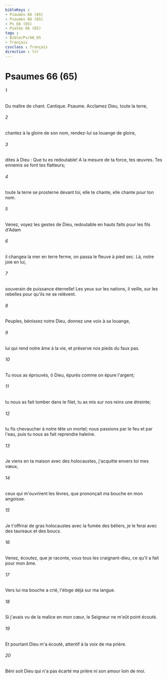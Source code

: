 ```yaml
---
bibleKeys : 
- Psaumes 66 (65)
- Psaumes 66 (65)
- Ps 66 (65)
- Psalms 66 (65)
tags : 
- Bible/Ps/66_65
- français
cssclass : français
direction : ltr
---
```


# Psaumes 66 (65)

###### 1
Du maître de chant. Cantique. Psaume. Acclamez Dieu, toute la terre,
###### 2
chantez à la gloire de son nom, rendez-lui sa louange de gloire,
###### 3
dites à Dieu : Que tu es redoutable! A la mesure de ta force, tes œuvres. Tes ennemis se font tes flatteurs;
###### 4
toute la terre se prosterne devant toi, elle te chante, elle chante pour ton nom.
###### 5
Venez, voyez les gestes de Dieu, redoutable en hauts faits pour les fils d'Adam
###### 6
il changea la mer en terre ferme, on passa le fleuve à pied sec. Là, notre joie en lui,
###### 7
souverain de puissance éternelle! Les yeux sur les nations, il veille, sur les rebelles pour qu'ils ne se relèvent.
###### 8
Peuples, bénissez notre Dieu, donnez une voix à sa louange,
###### 9
lui qui rend notre âme à la vie, et préserve nos pieds du faux pas.
###### 10
Tu nous as éprouvés, ô Dieu, épurés comme on épure l'argent;
###### 11
tu nous as fait tomber dans le filet, tu as mis sur nos reins une étreinte;
###### 12
tu fis chevaucher à notre tête un mortel; nous passions par le feu et par l'eau, puis tu nous as fait reprendre haleine.
###### 13
Je viens en ta maison avec des holocaustes, j'acquitte envers toi mes vœux,
###### 14
ceux qui m'ouvrirent les lèvres, que prononçait ma bouche en mon angoisse.
###### 15
Je t'offrirai de gras holocaustes avec la fumée des béliers, je le ferai avec des taureaux et des boucs.
###### 16
Venez, écoutez, que je raconte, vous tous les craignant-dieu, ce qu'il a fait pour mon âme.
###### 17
Vers lui ma bouche a crié, l'éloge déjà sur ma langue.
###### 18
Si j'avais vu de la malice en mon cœur, le Seigneur ne m'eût point écouté.
###### 19
Et pourtant Dieu m'a écouté, attentif à la voix de ma prière.
###### 20
Béni soit Dieu qui n'a pas écarté ma prière ni son amour loin de moi.
